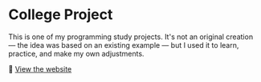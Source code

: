 # College Project

This is one of my programming study projects. It's not an original creation — the idea was based on an existing example — but I used it to learn, practice, and make my own adjustments.

🔗 [View the website]([https://mat4m0squ1to.netlify.app/](https://mus3un4cional.netlify.app/))
